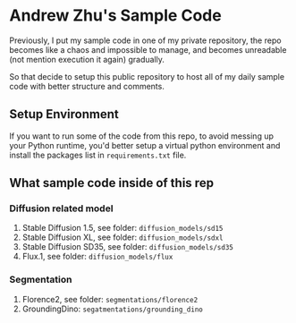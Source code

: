 # Andrew Zhu's Sample Code

Previously, I put my sample code in one of my private repository, the repo becomes like a chaos and impossible to manage, and becomes unreadable (not mention execution it again) gradually. 

So that decide to setup this public repository to host all of my daily sample code with better structure and comments. 

## Setup Environment

If you want to run some of the code from this repo, to avoid messing up your Python runtime, you'd better setup a virtual python environment and install the packages list in `requirements.txt` file.


## What sample code inside of this rep

### Diffusion related model

1. Stable Diffusion 1.5, see folder: `diffusion_models/sd15`
2. Stable Diffusion XL, see folder: `diffusion_models/sdxl`
3. Stable Diffusion SD35, see folder: `diffusion_models/sd35`
4. Flux.1, see folder: `diffusion_models/flux`

### Segmentation

1. Florence2, see folder: `segmentations/florence2`
2. GroundingDino: `segatmentations/grounding_dino`